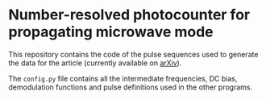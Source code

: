 # Number-resolved photocounter for propagating microwave mode

This repository contains the code of the pulse sequences used to generate the data for the article (currently available on [arXiv](https://arxiv.org/abs/2004.05114)).

The `config.py` file contains all the intermediate frequencies, DC bias, demodulation functions and pulse definitions used in the other programs.
